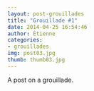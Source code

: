 ```yaml
---
layout: post-grouillades
title: "Grouillade #1"
date: 2014-04-25 16:54:46
author: Étienne
categories:
- grouillades
img: post03.jpg
thumb: thumb03.jpg
---
```


A post on a grouillade.
